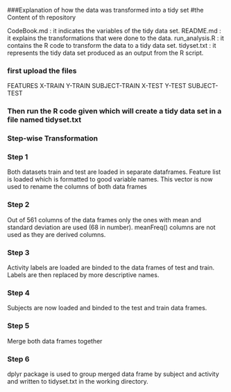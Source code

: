 
###Explanation of how the data was transformed into a tidy set
#the Content of th repository

CodeBook.md : it indicates the variables of the tidy data set.
README.md : it explains the transformations that were done to the data.
run_analysis.R : it contains the R code to transform the data to a tidy data set.
tidyset.txt : it represents the tidy data set produced as an output from the R script.

### first upload the files
FEATURES
X-TRAIN
Y-TRAIN
SUBJECT-TRAIN
X-TEST
Y-TEST
SUBJECT-TEST

### Then run the R code given which will create a tidy data set in a file named tidyset.txt

### Step-wise Transformation

### Step 1
Both datasets train and test are loaded in separate dataframes.
Feature list is loaded which is formatted to good variable names.
This vector is now used to rename the columns of both data frames
### Step 2
Out of 561 columns of the data frames only the ones with mean and standard deviation are used (68 in number).
meanFreq() columns are not used as they are derived columns.
### Step 3
Activity labels are loaded are binded to the data frames of test and train.
Labels are then replaced by more descriptive names.
### Step 4
Subjects are now loaded and binded to the test and train data frames.
### Step 5
Merge both data frames together
### Step 6
dplyr package is used to group merged data frame by subject and activity and written to tidyset.txt in the working directory.
